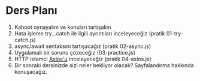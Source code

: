 # Ders Planı

1. Kahoot oynayalım ve konuları tartışalım
2. Hata işleme try...catch ile ilgili ayrıntıları inceleyeceğiz (pratik 01-try-catch.js)
3. async/await sentaksını tartışacağız (pratik 02-async.js)
4. Uygulamalı bir sorunu çözeceğiz (03-practice.js)
5. HTTP istemci [Axios'u](https://axios-http.com/) inceleyeceğiz (pratik 04-axios.js)
6. Bir sonraki dersinizde sizi neler bekliyor olacak? Sayfalandırma hakkında konuşacağız.
